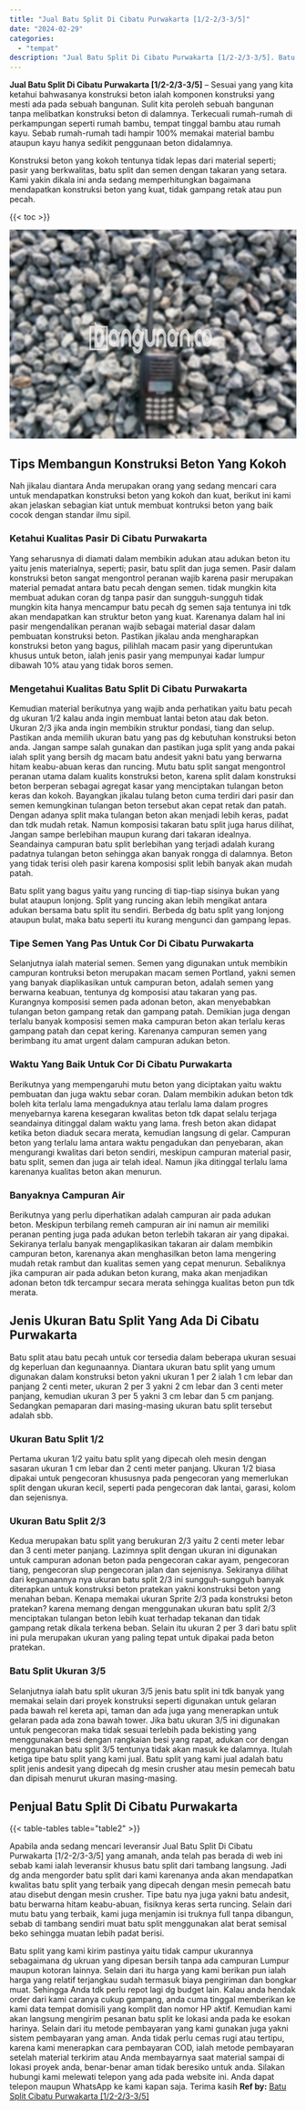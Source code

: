 ```yaml
---
title: "Jual Batu Split Di Cibatu Purwakarta [1/2-2/3-3/5]"
date: "2024-02-29"
categories: 
  - "tempat"
description: "Jual Batu Split Di Cibatu Purwakarta [1/2-2/3-3/5]. Batu split yang kami kirim pastinya yaitu tidak campur ukurannya sebagaimana dg ukruan yang dipesan bersi..."
---
```


**Jual Batu Split Di Cibatu Purwakarta \[1/2-2/3-3/5\]** – Sesuai yang yang kita ketahui bahwasanya konstruksi beton ialah komponen konstruksi yang mesti ada pada sebuah bangunan. Sulit kita peroleh sebuah bangunan tanpa melibatkan konstruksi beton di dalamnya. Terkecuali rumah-rumah di perkampungan seperti rumah bambu, tempat tinggal bambu atau rumah kayu. Sebab rumah-rumah tadi hampir 100% memakai material bambu ataupun kayu hanya sedikit penggunaan beton didalamnya.

Konstruksi beton yang kokoh tentunya tidak lepas dari material seperti; pasir yang berkwalitas, batu split dan semen dengan takaran yang setara. Kami yakin dikala ini anda sedang memperhitungkan bagaimana mendapatkan konstruksi beton yang kuat, tidak gampang retak atau pun pecah.

{{< toc >}}

![Jual Batu Split Di Cibatu Purwakarta [1/2-2/3-3/5]](/images/jual-batu-split-24.png)

## Tips Membangun Konstruksi Beton Yang Kokoh

Nah jikalau diantara Anda merupakan orang yang sedang mencari cara untuk mendapatkan konstruksi beton yang kokoh dan kuat, berikut ini kami akan jelaskan sebagian kiat untuk membuat kontruksi beton yang baik cocok dengan standar ilmu sipil.

### Ketahui Kualitas Pasir Di Cibatu Purwakarta

Yang seharusnya di diamati dalam membikin adukan atau adukan beton itu yaitu jenis materialnya, seperti; pasir, batu split dan juga semen. Pasir dalam konstruksi beton sangat mengontrol peranan wajib karena pasir merupakan material pemadat antara batu pecah dengan semen. tidak mungkin kita membuat adukan coran dg tanpa pasir dan sungguh-sungguh tidak mungkin kita hanya mencampur batu pecah dg semen saja tentunya ini tdk akan mendapatkan kan struktur beton yang kuat. Karenanya dalam hal ini pasir mengendalikan peranan wajib sebagai material dasar dalam pembuatan konstruksi beton. Pastikan jikalau anda mengharapkan konstruksi beton yang bagus, pilihlah macam pasir yang diperuntukan khusus untuk beton, ialah jenis pasir yang mempunyai kadar lumpur dibawah 10% atau yang tidak boros semen.

### Mengetahui Kualitas Batu Split Di Cibatu Purwakarta

Kemudian material berikutnya yang wajib anda perhatikan yaitu batu pecah dg ukuran 1/2 kalau anda ingin membuat lantai beton atau dak beton. Ukuran 2/3 jika anda ingin membikin struktur pondasi, tiang dan selup. Pastikan anda memilih ukuran batu yang pas dg kebutuhan konstruksi beton anda. Jangan sampe salah gunakan dan pastikan juga split yang anda pakai ialah split yang bersih dg macam batu andesit yakni batu yang berwarna hitam keabu-abuan keras dan runcing. Mutu batu split sangat mengontrol peranan utama dalam kualits konstruksi beton, karena split dalam konstruksi beton berperan sebagai agregat kasar yang menciptakan tulangan beton keras dan kokoh. Bayangkan jikalau tulang beton cuma terdiri dari pasir dan semen kemungkinan tulangan beton tersebut akan cepat retak dan patah. Dengan adanya split maka tulangan beton akan menjadi lebih keras, padat dan tdk mudah retak. Namun komposisi takaran batu split juga harus dilihat, Jangan sampe berlebihan maupun kurang dari takaran idealnya. Seandainya campuran batu split berlebihan yang terjadi adalah kurang padatnya tulangan beton sehingga akan banyak rongga di dalamnya. Beton yang tidak terisi oleh pasir karena komposisi split lebih banyak akan mudah patah.

Batu split yang bagus yaitu yang runcing di tiap-tiap sisinya bukan yang bulat ataupun lonjong. Split yang runcing akan lebih mengikat antara adukan bersama batu split itu sendiri. Berbeda dg batu split yang lonjong ataupun bulat, maka batu seperti itu kurang mengunci dan gampang lepas.

### Tipe Semen Yang Pas Untuk Cor Di Cibatu Purwakarta

Selanjutnya ialah material semen. Semen yang digunakan untuk membikin campuran kontruksi beton merupakan macam semen Portland, yakni semen yang banyak diaplikasikan untuk campuran beton, adalah semen yang berwarna keabuan, tentunya dg komposisi atau takaran yang pas. Kurangnya komposisi semen pada adonan beton, akan menyebabkan tulangan beton gampang retak dan gampang patah. Demikian juga dengan terlalu banyak komposisi semen maka campuran beton akan terlalu keras gampang patah dan cepat kering. Karenanya campuran semen yang berimbang itu amat urgent dalam campuran adukan beton.

### Waktu Yang Baik Untuk Cor Di Cibatu Purwakarta

Berikutnya yang mempengaruhi mutu beton yang diciptakan yaitu waktu pembuatan dan juga waktu sebar coran. Dalam membikin adukan beton tdk boleh kita terlalu lama mengaduknya atau terlalu lama dalam progres menyebarnya karena kesegaran kwalitas beton tdk dapat selalu terjaga seandainya ditinggal dalam waktu yang lama. fresh beton akan didapat ketika beton diaduk secara merata, kemudian langsung di gelar. Campuran beton yang terlalu lama antara waktu pengadukan dan penyebaran, akan mengurangi kwalitas dari beton sendiri, meskipun campuran material pasir, batu split, semen dan juga air telah ideal. Namun jika ditinggal terlalu lama karenanya kualitas beton akan menurun.

### Banyaknya Campuran Air

Berikutnya yang perlu diperhatikan adalah campuran air pada adukan beton. Meskipun terbilang remeh campuran air ini namun air memiliki peranan penting juga pada adukan beton terlebih takaran air yang dipakai. Sekiranya terlalu banyak mengaplikasikan takaran air dalam membikin campuran beton, karenanya akan menghasilkan beton lama mengering mudah retak rambut dan kualitas semen yang cepat menurun. Sebaliknya jika campuran air pada adukan beton kurang, maka akan menjadikan adonan beton tdk tercampur secara merata sehingga kualitas beton pun tdk merata.

## Jenis Ukuran Batu Split Yang Ada Di Cibatu Purwakarta

Batu split atau batu pecah untuk cor tersedia dalam beberapa ukuran sesuai dg keperluan dan kegunaannya. Diantara ukuran batu split yang umum digunakan dalam konstruksi beton yakni ukuran 1 per 2 ialah 1 cm lebar dan panjang 2 centi meter, ukuran 2 per 3 yakni 2 cm lebar dan 3 centi meter panjang, kemudian ukuran 3 per 5 yakni 3 cm lebar dan 5 cm panjang. Sedangkan pemaparan dari masing-masing ukuran batu split tersebut adalah sbb.

### Ukuran Batu Split 1/2

Pertama ukuran 1/2 yaitu batu split yang dipecah oleh mesin dengan sasaran ukuran 1 cm lebar dan 2 centi meter panjang. Ukuran 1/2 biasa dipakai untuk pengecoran khususnya pada pengecoran yang memerlukan split dengan ukuran kecil, seperti pada pengecoran dak lantai, garasi, kolom dan sejenisnya.

### Ukuran Batu Split 2/3

Kedua merupakan batu split yang berukuran 2/3 yaitu 2 centi meter lebar dan 3 centi meter panjang. Lazimnya split dengan ukuran ini digunakan untuk campuran adonan beton pada pengecoran cakar ayam, pengecoran tiang, pengecoran slup pengecoran jalan dan sejenisnya. Sekiranya dilihat dari kegunaannya nya ukuran batu split 2/3 ini sungguh-sungguh banyak diterapkan untuk konstruksi beton pratekan yakni konstruksi beton yang menahan beban. Kenapa memakai ukuran Sprite 2/3 pada konstruksi beton pratekan? karena memang dengan menggunakan ukuran batu split 2/3 menciptakan tulangan beton lebih kuat terhadap tekanan dan tidak gampang retak dikala terkena beban. Selain itu ukuran 2 per 3 dari batu split ini pula merupakan ukuran yang paling tepat untuk dipakai pada beton pratekan.

### Batu Split Ukuran 3/5

Selanjutnya ialah batu split ukuran 3/5 jenis batu split ini tdk banyak yang memakai selain dari proyek konstruksi seperti digunakan untuk gelaran pada bawah rel kereta api, taman dan ada juga yang menerapkan untuk gelaran pada ada zona bawah tower. Jika batu ukuran 3/5 ini digunakan untuk pengecoran maka tidak sesuai terlebih pada bekisting yang menggunakan besi dengan rangkaian besi yang rapat, adukan cor dengan menggunakan batu split 3/5 tentunya tidak akan masuk ke dalamnya. Itulah ketiga tipe batu split yang kami jual. Batu split yang kami jual adalah batu split jenis andesit yang dipecah dg mesin crusher atau mesin pemecah batu dan dipisah menurut ukuran masing-masing.

## Penjual Batu Split Di Cibatu Purwakarta

{{< table-tables table="table2" >}}

Apabila anda sedang mencari leveransir Jual Batu Split Di Cibatu Purwakarta \[1/2-2/3-3/5\] yang amanah, anda telah pas berada di web ini sebab kami ialah leveransir khusus batu split dari tambang langsung. Jadi dg anda mengorder batu split dari kami karenanya anda akan mendapatkan kwalitas batu split yang terbaik yang dipecah dengan mesin pemecah batu atau disebut dengan mesin crusher. Tipe batu nya juga yakni batu andesit, batu berwarna hitam keabu-abuan, fisiknya keras serta runcing. Selain dari mutu batu yang terbaik, kami juga menjamin isi truknya full tanpa dibangun, sebab di tambang sendiri muat batu split menggunakan alat berat semisal beko sehingga muatan lebih padat berisi.

Batu split yang kami kirim pastinya yaitu tidak campur ukurannya sebagaimana dg ukruan yang dipesan bersih tanpa ada campuran Lumpur maupun kotoran lainnya. Selain dari itu harga yang kami berikan pun ialah harga yang relatif terjangkau sudah termasuk biaya pengiriman dan bongkar muat. Sehingga Anda tdk perlu repot lagi dg budget lain. Kalau anda hendak order dari kami caranya cukup gampang, anda cuma tinggal memberikan ke kami data tempat domisili yang komplit dan nomor HP aktif. Kemudian kami akan langsung mengirim pesanan batu split ke lokasi anda pada ke esokan harinya. Selain dari itu metode pembayaran yang kami gunakan juga yakni sistem pembayaran yang aman. Anda tidak perlu cemas rugi atau tertipu, karena kami menerapkan cara pembayaran COD, ialah metode pembayaran setelah material terkirim atau Anda membayarnya saat material sampai di lokasi proyek anda, benar-benar aman tidak beresiko untuk anda. Silakan hubungi kami melewati telepon yang ada pada website ini. Anda dapat telepon maupun WhatsApp ke kami kapan saja. Terima kasih
**Ref by:** [Batu Split Cibatu Purwakarta [1/2-2/3-3/5]](https://id.wikipedia.org/wiki/Batu)
